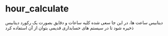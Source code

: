 # hour_calculate
دیتابیس ساعت ها، در این جا سعی شده کلیه ساعات و دقایق بصورت یک رکورد دیتابیس ذخیره شود تا در سیستم های حسابداری قدیمی بتوان از آن استفاده کرد
